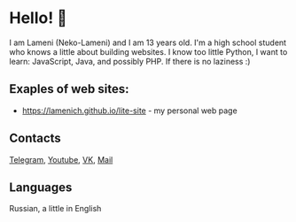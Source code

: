 # Hello! 👋
I am Lameni (Neko-Lameni) and I am 13 years old. I'm a high school student who knows a little about building websites. I know too little Python, I want to learn: JavaScript, Java, and possibly PHP. If there is no laziness :)

## Exaples of web sites:
* https://lamenich.github.io/lite-site - my personal web page

## Contacts
[Telegram](https://t.me/Kot3ron), [Youtube](https://www.youtube.com/channel/UCz6LTgGF6dl_1teOWxeNrbQ), [VK](https://vk.com/lame_ni), [Mail](mailto:neyzeeldemon@gmail.com)

## Languages
Russian, a little in English
